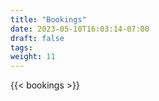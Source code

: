 ```yaml
---
title: "Bookings"
date: 2023-05-10T16:03:14-07:00
draft: false
tags: 
weight: 11
---
```


{{< bookings >}}